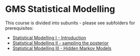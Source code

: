 GMS Statistical Modelling
=========================

This course is divided into subunits - please see subfolders for prerequisites:

* [Statistical Modelling I - Introduction](https://github.com/jpwhalley/GMS_Stats_Course/tree/master/2_Statistical_Modelling/1_Introduction)
* [Statistical Modelling II - sampling the posterior](https://github.com/jpwhalley/GMS_Stats_Course/tree/master/2_Statistical_Modelling/2_Exploring_the_posterior_through_sampling)
* [Statistical Modelling III - Hidden Markov Models](3_Hidden_Markov_Models)
